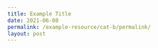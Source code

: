 ```yaml
---
title: Example Title
date: 2021-06-08
permalink: /example-resource/cat-b/permalink/
layout: post
---
```

